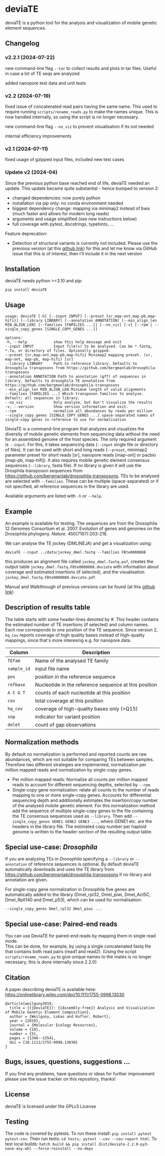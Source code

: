 # deviaTE

deviaTE is a python tool for the analysis and visualization of mobile genetic element sequences.

## Changelog 

### v2.2.1 (2024-07-22)

new command-line flag `--tar` to collect results and plots in tar files. Useful in case a lot of TE seqs are analyzed

added nanopore test data and unit tests



### v2.2 (2024-07-19)

fixed issue of concatenated read pairs having the same name. This used to require running `scripts/rename_reads.py` to make the names unique.
This is now handled internally, so using the script is no longer necessary.

new command-line flag `--no_viz` to prevent visualisation if its not needed

internal efficiency improvements


### v2.1 (2024-07-11)

fixed usage of gzipped input files, included new test cases

### Update v2 (2024-04)

Since the previous python base reached end of life, deviaTE needed an update. This update became quite substantial - hence bumped to version 2:

- changed dependencies: now purely python
- installation via pip only: no conda environment needed
- biggest dependency change: mapping via minimap2 instead of bwa (much faster and allows for modern long reads)
- arguments and usage simplified (see new instructions below)
- full coverage with pytest, docstrings, typehints, ...


Feature deprecation:

- Detection of structural variants is currently not included. Please use the previous version (at this [github link](https://github.com/W-L/deviaTE/tree/10d2b7063b2fef7fcaa24b0a45fa655a0c4d7565)) for this and let me know via GitHub issue that this is of interest, then I'll include it in the next version


## Installation

deviaTE needs python >=3.10 and pip:

`pip install deviaTE`



## Usage 


```
usage: deviaTE [-h] [--input INPUT] [--preset {sr,map-ont,map-pb,map-hifi}] [--library LIBRARY] [--annotation ANNOTATION] [--min_align_len MIN_ALIGN_LEN] [--families [FAMILIES ...]] [--no_viz] [-v] [--rpm | --single_copy_genes [SINGLE_COPY_GENES ...]]

options:
-h, --help            show this help message and exit
--input INPUT         Input file(s) to be analysed. Can be *.fastq, *.fa, or directory of files. Optionally gzipped.
--preset {sr,map-ont,map-pb,map-hifi} Minimap2 mapping preset. (sr, map-ont, map-pb, map-hifi) [sr]
--library LIBRARY     Path to reference library. Defaults to drosophila transposons from https://github.com/bergmanlab/drosophila-transposons
--annotation ANNOTATION Path to annotation (gff) of sequences in library. Defaults to drosophila TE annotation from https://github.com/bergmanlab/drosophila-transposons
--min_align_len MIN_ALIGN_LEN Minimum length of valid alignments
--families [FAMILIES ...] Which transposon families to analyse. Default: all sequences in library.
--no_viz              Only analyse, but don't visualize the results
-v, --version         Show version information and exit.
--rpm                 normalize all abundances by reads per million
--single_copy_genes [SINGLE_COPY_GENES ...] space-separated names of single-copy genes in reference to use for normalisation
```


DeviaTE is a command-line program that analyzes and visualizes the diversity of mobile genetic elements from sequencing data without the need for an assembled genome of the host species. 
The only required argument is `--input`. For this, it takes sequencing data (`--input` single file or directory of files). It can be used with short and long reads (`--preset`, minimap2 parameter preset for short reads [sr], nanopore reads [map-ont] or pacbio [map-pb, map-hifi]).
It also requires mobile genetic element consensus sequences (`--library`, fasta file). If no library is given it will use the Drosphila transposon sequences from https://github.com/bergmanlab/drosophila-transposons.
TEs to be analysed are selected with `--families`. These can be multiple (space-separated) or if not specified, all reference sequences in the library are used.


Available arguments are listed with `-h` or `--help`.


## Example

An example is available for testing. The sequences are from the Drosophila 12 Genomes Consortium et al. 2007. Evolution of genes and genomes on the Drosophila phylogeny. *Nature*. 450(7167):203-218.

We can analyse the TE jockey (DMLINEJA) and get a visualization using:

`deviaTE --input ../data/jockey_dmel.fastq --families FBte0000088`

this produces an alignment file called `jockey_dmel.fastq.paf`, creates the output table `jockey_dmel.fastq.FBte0000088.deviate` with information about coverage and estimated insertions (if selected), and the visualisation `jockey_dmel.fastq.FBte0000088.deviate.pdf`. 



Manual and Walkthrough of previous versions can be found (at this [github link](https://github.com/W-L/deviaTE/tree/10d2b7063b2fef7fcaa24b0a45fa655a0c4d7565))


## Description of results table

The table starts with some header-lines denoted by #. This header contains the estimated number of TE insertions (if selected) and column names. Each row corresponds to one position of the TE sequence. Since version 2, `hq_cov` reports coverage of high quality bases instead of high-quality mappings, since that's more interesing e.g. for nanopore data. 


| Column      | Description                                |
|-------------|--------------------------------------------|
| `TEfam`     | Name of the analysed TE family             |
| `sample_id` | input file name                            |
| `pos`       | position in the reference sequence         |
| `refbase`   | Nucleotide in the reference sequence at this position |
| `A C G T`   | counts of each nucleotide at this position |
| `cov`       | total coverage at this position            |
| `hq_cov`    | coverage of high-quality bases only (>Q15) |
| `snp`       | indicator for variant position             |
| `delet`     | count of gap observations                  |





## Normalization methods

By default no normalization is performed and reported counts are raw abundances, which are not suitable for comparing TEs between samples. Therefore two different strategies are implemented, normalization per million mapped reads and normalization by single-copy genes.

- Per million mapped reads: Normalize all counts per million mapped reads to account for different sequencing depths, selected by `--rpm`.
- Single-copy gene normalization: relate all counts to the number of reads mapping to one or more single-copy genes. Accounts for differential sequencing depth and additionally estimates the insertion/copy number of the analysed mobile genetic element. For this normalization method add the sequence of multiple single-copy genes to the file containing the TE consensus sequences used as `--library`. Then add `--single_copy_genes GENE1 GENE2 GENE3 ...`, where GENE1 etc. are the headers in the library file. The estimated copy number per haploid genome is written to the header-section of the resulting output table.



## Special use-case: *Drosophila*

If you are analyzing TEs in *Drosophila* specifying a `--library` or `--annotation` of reference sequences is optional. By default deviaTE automatically downloads and uses the TE library from https://github.com/bergmanlab/drosophila-transposons if no library and annotation are given.

For single-copy gene normalization in Drosophila five genes are automatically added to the library (Dmel_rpl32, Dmel_piwi, Dmel_Act5C, Dmel_RpII140 and Dmel_p53), which can be used for normalisation: 

`--single_copy_genes Dmel_rpl32 Dmel_piwi ...`


## Special use-case: Paired-end reads 

You can use DeviaTE for paired-end reads by mapping them in single read mode.  
This can be done, for example, by using a single concatenated fastq file that contains both read pairs (read1 and read2). 
(Using the script `scripts/rename_reads.py` to give unique names to the mates is no longer necessary, this is done internally since 2.2.0)


## Citation

A paper describing deviaTE is available here: https://onlinelibrary.wiley.com/doi/10.1111/1755-0998.13030

```
@article{weilguny2019,
  title = {{{DeviaTE}}: {{Assembly-free}} Analysis and Visualization of Mobile Genetic Element Composition},
  author = {Weilguny, Lukas and Kofler, Robert},
  year = {2019},
  journal = {Molecular Ecology Resources},
  volume = {19},
  number = {5},
  pages = {1346--1354},
  doi = {10.1111/1755-0998.13030}
}
```

## Bugs, issues, questions, suggestions ...
If you find any problems, have questions or ideas for further improvement please use the issue tracker on this repository, thanks!


## License
deviaTE is licensed under the GPLv3 License


## Testing

The code is covered by pytests. To run these install: `pip install pytest pytest-cov`. Then run tests: `cd tests; pytest --cov --cov-report html`.
To test local builds: `hatch build && pip install dist/deviate-2.2.0-py3-none-any.whl --force-reinstall --no-deps`


